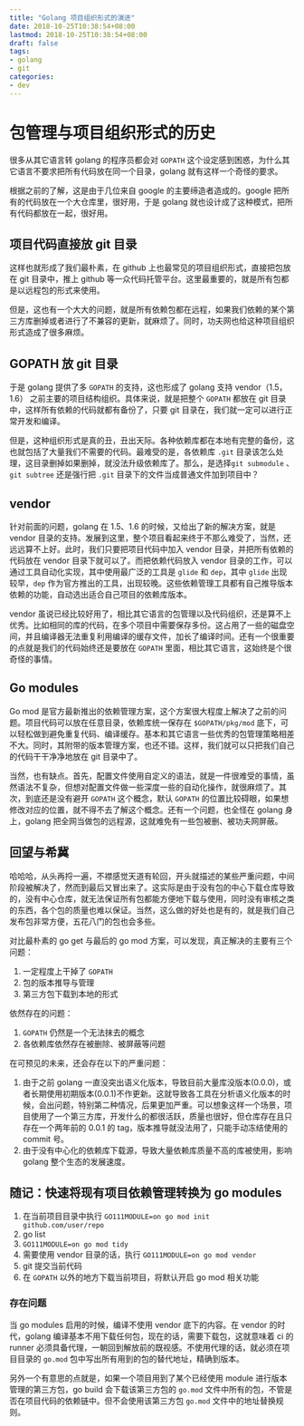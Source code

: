 ```yaml
---
title: "Golang 项目组织形式的演进"
date: 2018-10-25T10:38:54+08:00
lastmod: 2018-10-25T10:38:54+08:00
draft: false
tags: 
- golang
- git
categories: 
- dev
---
```


# 包管理与项目组织形式的历史

很多从其它语言转 golang 的程序员都会对 `GOPATH` 这个设定感到困惑，为什么其它语言不要求把所有代码放在同一个目录，golang 就有这样一个奇怪的要求。

根据之前的了解，这是由于几位来自 google 的主要缔造者造成的。google 把所有的代码放在一个大仓库里，很好用，于是 golang 就也设计成了这种模式，把所有代码都放在一起，很好用。

## 项目代码直接放 git 目录

这样也就形成了我们最朴素，在 github 上也最常见的项目组织形式，直接把包放在 git 目录中，推上 github 等一众代码托管平台。这里最重要的，就是所有包都是以远程包的形式来使用。

但是，这也有一个大大的问题，就是所有依赖包都在远程，如果我们依赖的某个第三方库删掉或者进行了不兼容的更新，就麻烦了。同时，功夫网也给这种项目组织形式造成了很多麻烦。

## GOPATH 放 git 目录

于是 golang 提供了多 `GOPATH` 的支持，这也形成了 golang 支持 vendor（1.5，1.6） 之前主要的项目结构组织。具体来说，就是把整个 `GOPATH` 都放在 git 目录中，这样所有依赖的代码就都有备份了，只要 git 目录在，我们就一定可以进行正常开发和编译。

但是，这种组织形式是真的丑，丑出天际。各种依赖库都在本地有完整的备份，这也就包括了大量我们不需要的代码。最难受的是，各依赖库 `.git` 目录该怎么处理，这目录删掉如果删掉，就没法升级依赖库了。那么，是选择`git submodule` 、`git subtree` 还是强行把 `.git` 目录下的文件当成普通文件加到项目中？

## vendor

针对前面的问题，golang 在 1.5、1.6 的时候，又给出了新的解决方案，就是 vendor 目录的支持。发展到这里，整个项目看起来终于不那么难受了，当然，还远远算不上好。此时，我们只要把项目代码中加入 vendor 目录，并把所有依赖的代码放在 vendor 目录下就可以了。而把依赖代码放入 vendor 目录的工作，可以通过工具自动化实现，其中使用最广泛的工具是 `glide` 和 `dep`，其中 `glide` 出现较早，`dep` 作为官方推出的工具，出现较晚。这些依赖管理工具都有自己推导版本依赖的功能，自动选出适合自己项目的依赖库版本。

vendor 虽说已经比较好用了，相比其它语言的包管理以及代码组织，还是算不上优秀。比如相同的库的代码，在多个项目中需要保存多份。这占用了一些的磁盘空间，并且编译器无法重复利用编译的缓存文件，加长了编译时间。还有一个很重要的点就是我们的代码始终还是要放在 `GOPATH` 里面，相比其它语言，这始终是个很奇怪的事情。

## Go modules

Go mod 是官方最新推出的依赖管理方案，这个方案很大程度上解决了之前的问题。项目代码可以放在任意目录，依赖库统一保存在 `$GOPATH/pkg/mod` 底下，可以轻松做到避免重复代码、编译缓存。基本和其它语言一些优秀的包管理策略相差不大。同时，其附带的版本管理方案，也还不错。这样，我们就可以只把我们自己的代码干干净净地放在 git 目录中了。

当然，也有缺点。首先，配置文件使用自定义的语法，就是一件很难受的事情，虽然语法不复杂，但想对配置文件做一些深度一些的自动化操作，就很麻烦了。其次，到底还是没有避开 `GOPATH` 这个概念，默认 `GOPATH` 的位置比较碍眼，如果想修改对应的位置，就不得不去了解这个概念。还有一个问题，也全怪在 golang 身上，golang 把全网当做包的远程源，这就难免有一些包被删、被功夫网屏蔽。

## 回望与希冀

哈哈哈，从头再捋一遍，不襟感觉天道有轮回，开头就描述的某些严重问题，中间阶段被解决了，然而到最后又冒出来了。这实际是由于没有包的中心下载仓库导致的，没有中心仓库，就无法保证所有包都能方便地下载与使用，同时没有审核之类的东西，各个包的质量也难以保证。当然，这么做的好处也是有的，就是我们自己发布包非常方便，五花八门的包也会多些。

对比最朴素的 go get 与最后的 go mod 方案，可以发现，真正解决的主要有三个问题：

1. 一定程度上干掉了 `GOPATH`
2. 包的版本推导与管理
3. 第三方包下载到本地的形式

依然存在的问题：

1. `GOPATH` 仍然是一个无法抹去的概念
2. 各依赖库依然存在被删除、被屏蔽等问题

在可预见的未来，还会存在以下的严重问题：

1. 由于之前 golang 一直没突出语义化版本，导致目前大量库没版本(0.0.0)，或者长期使用初期版本(0.0.1)不作更新。这就导致各工具在分析语义化版本的时候，会出问题，特别第二种情况，后果更加严重。可以想象这样一个场景，项目使用了一个第三方库，开发什么的都很活跃，质量也很好，但仓库存在且只存在一个两年前的 0.0.1 的 tag，版本推导就没法用了，只能手动冻结使用的 commit 号。
2. 由于没有中心化的依赖库下载源，导致大量依赖库质量不高的库被使用，影响 golang 整个生态的发展速度。

## 随记：快速将现有项目依赖管理转换为 go modules

1. 在当前项目目录中执行 `GO111MODULE=on go mod init github.com/user/repo`
2. go list
3. `GO111MODULE=on go mod tidy`
4. 需要使用 vendor 目录的话，执行 `GO111MODULE=on go mod vendor`
5. git 提交当前代码
6. 在 `GOPATH` 以外的地方下载当前项目，将默认开启 go mod 相关功能

### 存在问题

当 go modules 启用的时候，编译不使用 vendor 底下的内容。在 vendor 的时代，golang 编译基本不用下载任何包，现在的话，需要下载包，这就意味着 ci 的 runner 必须具备代理，一朝回到解放前的既视感。不使用代理的话，就必须在项目目录的 `go.mod` 包中写出所有用到的包的替代地址，精确到版本。

另外一个有意思的点就是，如果一个项目用到了某个已经使用 module 进行版本管理的第三方包，go build 会下载该第三方包的 `go.mod` 文件中所有的包，不管是否在项目代码的依赖链中。但不会使用该第三方包 `go.mod` 文件中的地址替换规则。